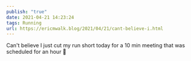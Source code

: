 ```yaml
---
publish: "true"
date: 2021-04-21 14:23:24
tags: Running
url: https://ericmwalk.blog/2021/04/21/cant-believe-i.html
---
```


Can't believe I just cut my run short today for a 10 min meeting that was scheduled for an hour 🤦